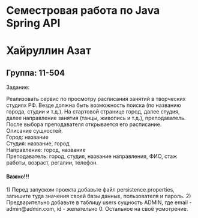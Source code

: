 # Семестровая работа по Java Spring API
<h1>Хайруллин Азат</h1>
<h2>Группа: 11-504</h2>
<div>
<p>Задание:</p>
<p>Реализовать сервис по просмотру расписания занятий в творческих студиях РФ. Везде должна быть возможность поиска (по названию города, студии и т.д.). На стартовой странице город, далее студия, далее направление занятия (танцы, живопись и т.д.), преподаватель.
После выбора преподавателя открывается его расписание.
<br>
Описание сущностей.<br>
Город: название<br>
Студия: название, город<br>
Направление: город, название<br>
Преподаватель: город, студия, название направления, ФИО, стаж работы, возраст, регалии, телефон.<br></p>
</div>
<div>
<h4>Важно!!!</h4>
<p>
1) Перед запуском проекта добавьте файл persistence.properties, запишите туда значения своей базы данных, пользователя и пароль.
2) Предварительно добавьте в таблицу users сущность ADMIN, где email - admin@admin.com, id - желательно 0. Остальное на своё усмотрение.
</p>
</div>
